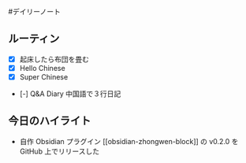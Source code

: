 #デイリーノート
## ルーティン
- [x] 起床したら布団を畳む
- [x] Hello Chinese
- [x] Super Chinese
- [-] Q&A Diary 中国語で３行日記
## 今日のハイライト
- 自作 Obsidian プラグイン [[obsidian-zhongwen-block]] の v0.2.0 を GitHub 上でリリースした
